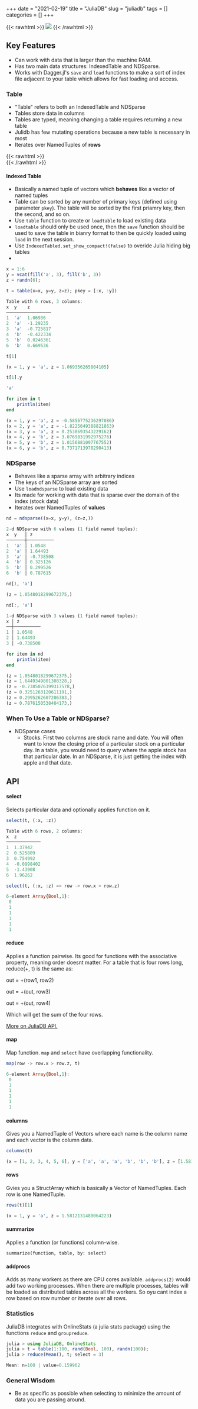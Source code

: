 +++ 
date = "2021-02-19"
title = "JuliaDB"
slug = "juliadb"
tags = []
categories = []
+++

{{< rawhtml >}}
<img src="/images/julia_db_logo.png" style="max-height: 400px;">
{{< /rawhtml >}}


## Key Features
- Can work with data that is larger than the machine RAM.
- Has two main data structures: IndexedTable and NDSparse.
- Works with Dagger.jl's `save` and `load` functions to make a sort of index file adjacent to your table which allows for fast loading and access.
 
 
### Table
- "Table" refers to both an IndexedTable and NDSparse
- Tables store data in columns
- Tables are typed, meaning changing a table requires returning a new table
- Julidb has few mutating operations because a new table is necessary in most
- Iterates over NamedTuples of __rows__


{{< rawhtml >}}
<br>
{{< /rawhtml >}}

#### Indexed Table
- Basically a named tuple of vectors which __behaves__ like a vector of named tuples
- Table can be sorted by any number of primary keys (defined using parameter `pkey`). The table will be sorted by the first priamry key, then the second, and so on.
- Use `table` function to create or `loadtable` to load existing data
- `loadtable` should only be used once, then the `save` function should be used to save the table in bianry format to then be quickly loaded using `load` in the next session.
- Use `IndexedTabled.set_show_compact!(false)` to overide Julia hiding big tables
-

```julia
x = 1:6
y = vcat(fill('a', 3), fill('b', 3))
z = randn(6);

t = table(x=x, y=y, z=z); pkey = [:x, :y])

Table with 6 rows, 3 columns:
x  y    z
─────────────────
1  'a'  1.06936
2  'a'  -1.29235
3  'a'  -0.725817
4  'b'  -0.422334
5  'b'  0.0246361
6  'b'  0.669536
```
```julia
t[1]

(x = 1, y = 'a', z = 1.069356265804105)
```
```julia
t[1].y

'a'
```
```julia
for item in t
    println(item)
end

(x = 1, y = 'a', z = -0.5856775236297086)
(x = 2, y = 'a', z = -1.8225049388821863)
(x = 3, y = 'a', z = 0.2538693543229162)
(x = 4, y = 'b', z = 3.0769831992975276)
(x = 5, y = 'b', z = 1.0156881097767552)
(x = 6, y = 'b', z = 0.7371713978290413)
```

### NDSparse
- Behaves like a sparse array with arbitrary indices
- The keys of an NDSparse array are sorted
- Use `loadndsparse` to load existing data
- Its made for working with data that is sparse over the domain of the index (stock data)
- Iterates over NamedTuples of __values__

```julia
nd = ndsparse((x=x, y=y), (z=z,))

2-d NDSparse with 6 values (1 field named tuples):
x  y   │ z
───────┼──────────
1  'a' │ 1.0548
2  'a' │ 1.64493
3  'a' │ -0.738508
4  'b' │ 0.325126
5  'b' │ 0.299526
6  'b' │ 0.787615
```
```julia
nd[1, 'a']

(z = 1.0548018299672375,)
```
```julia
nd[:, 'a']

1-d NDSparse with 3 values (1 field named tuples):
x │ z
──┼──────────
1 │ 1.0548
2 │ 1.64493
3 │ -0.738508
```
```julia
for item in nd
    println(item)
end

(z = 1.0548018299672375,)
(z = 1.6449349801308328,)
(z = -0.7385076399317578,)
(z = 0.3251263120611191,)
(z = 0.2995262607206383,)
(z = 0.7876150538404173,)
```


### When To Use a Table or NDSparse?
- NDSparse cases
    - Stocks. First two columns are stock name and date. You will often want to know the closing price of a particular stock on a particular day. In a table, you would need to query where the apple stock has that particular date. In an NDSparse, it is just getting the index with apple and that date.


## API


#### select

Selects particular data and optionally applies function on it.

```julia
select(t, (:x, :z))

Table with 6 rows, 2 columns:
x  z
─────────────
1  1.37942
2  0.525809
3  0.754992
4  -0.0998402
5  -1.43908
6  1.96262
```
```julia
select(t, (:x, :z) => row -> row.x > row.z)

6-element Array{Bool,1}:
 0
 1
 1
 1
 1
 1
```

#### reduce

Applies a function pairwise. Its good for functions with the associative property, meaning order doesnt matter. For a table that is four rows long, reduce(+, t) is the same as:

out = +(row1, row2)

out = +(out, row3)

out = +(out, row4)

Which will get the sum of the four rows.

[More on JuliaDB API.](https://juliadb.juliadata.org/latest/api/)


#### map

Map function. `map` and `select` have overlapping functionality.

```julia
map(row -> row.x > row.z, t)

6-element Array{Bool,1}:
 0
 1
 1
 1
 1
 1
````

#### columns

Gives you a NamedTuple of Vectors where each name is the column name and each vector is the column data.

```julia
columns(t)

(x = [1, 2, 3, 4, 5, 6], y = ['a', 'a', 'a', 'b', 'b', 'b'], z = [1.5812131489064223, -0.5545552318128536, -0.5490833373597503, 0.291760065744581, -1.411530524868723, -1.449557749618286])
```

#### rows

Gvies you a StructArray which is basically a Vector of NamedTuples. Each row is one NamedTuple.

```julia
rows(t)[1]

(x = 1, y = 'a', z = 1.5812131489064223)
```

#### summarize

Applies a function (or functions) column-wise. 

`summarize(function, table, by: select)`


#### addprocs

Adds as many workers as there are CPU cores available. `addprocs(2)` would add two working processes. When there are multiple processes, tables will be loaded as distributed tables across all the workers. So oyu cant index a row based on row number or iterate over all rows.


### Statistics
JuliaDB integrates with OnlineStats (a julia stats package) using the functions `reduce` and `groupreduce`.

```julia
julia > using JuliaDB, OnlineStats
julia > t = table(1:100, rand(Bool, 100), randn(100));
julia > reduce(Mean(), t; select = 3)

Mean: n=100 | value=0.159962
```

### General Wisdom
- Be as specific as possible when selecting to minimize the amount of data you are passing around.


